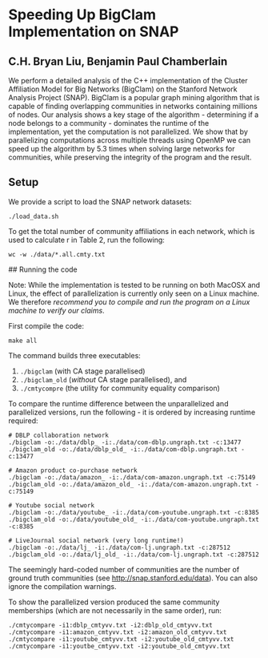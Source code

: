 # Speeding Up BigClam Implementation on SNAP

C.H. Bryan Liu, Benjamin Paul Chamberlain
----------------------------------------------------------

We perform a detailed analysis of the C++ implementation of the Cluster Affiliation Model for Big Networks (BigClam) on the Stanford Network Analysis Project (SNAP). BigClam is a popular graph mining algorithm that is capable of finding overlapping communities in networks containing millions of nodes. Our analysis shows a key stage of the algorithm - determining if a node belongs to a community - dominates the runtime of the implementation, yet the computation is not parallelized. We show that by parallelizing computations across multiple threads using OpenMP we can speed up the algorithm by 5.3 times when solving large networks for communities, while preserving the integrity of the program and the result.

## Setup

We provide a script to load the SNAP network datasets:

```
./load_data.sh
```

To get the total number of community affiliations in each network,
which is used to calculate r in Table 2, run the following:

```
wc -w ./data/*.all.cmty.txt
```

## Running the code

Note: While the implementation is tested to be running on both MacOSX and Linux, the effect of parallelization is currently only seen on a Linux machine. We therefore *recommend you to compile and run the program on a Linux machine to verify our claims*.

First compile the code:

```
make all
```

The command builds three executables: 

1. `./bigclam` (with CA stage parallelised)
2. `./bigclam_old` (_without_ CA stage parallelised), and
3. `./cmtycompre` (the utility for community equality comparison)


To compare the runtime difference between the unparallelized and 
parallelized versions, run the following - it is ordered by increasing runtime required:

```
# DBLP collaboration network
./bigclam -o:./data/dblp_ -i:./data/com-dblp.ungraph.txt -c:13477
./bigclam_old -o:./data/dblp_old_ -i:./data/com-dblp.ungraph.txt -c:13477

# Amazon product co-purchase network
./bigclam -o:./data/amazon_ -i:./data/com-amazon.ungraph.txt -c:75149
./bigclam_old -o:./data/amazon_old_ -i:./data/com-amazon.ungraph.txt -c:75149

# Youtube social network
./bigclam -o:./data/youtube_ -i:./data/com-youtube.ungraph.txt -c:8385
./bigclam_old -o:./data/youtube_old_ -i:./data/com-youtube.ungraph.txt -c:8385

# LiveJournal social network (very long runtime!)
./bigclam -o:./data/lj_ -i:./data/com-lj.ungraph.txt -c:287512
./bigclam_old -o:./data/lj_old_ -i:./data/com-lj.ungraph.txt -c:287512
```

The seemingly hard-coded number of communities are the number of ground truth communities (see http://snap.stanford.edu/data). You can also ignore the compilation warnings.


To show the parallelized version produced the same community memberships
(which are not necessarily in the same order), run:

```
./cmtycompare -i1:dblp_cmtyvv.txt -i2:dblp_old_cmtyvv.txt
./cmtycompare -i1:amazon_cmtyvv.txt -i2:amazon_old_cmtyvv.txt
./cmtycompare -i1:youtube_cmtyvv.txt -i2:youtube_old_cmtyvv.txt
./cmtycompare -i1:youtbe_cmtyvv.txt -i2:youtube_old_cmtyvv.txt
```


